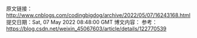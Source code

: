 原文链接：http://www.cnblogs.com/codingbigdog/archive/2022/05/07/16243168.html
提交日期：Sat, 07 May 2022 08:48:00 GMT
博文内容：
参考：https://blog.csdn.net/weixin_45067603/article/details/122770539
